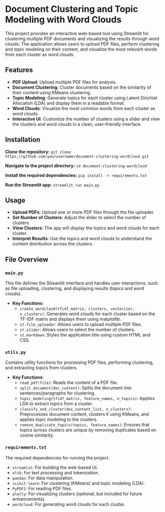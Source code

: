 # Document Clustering and Topic Modeling with Word Clouds

This project provides an interactive web-based tool using Streamlit for clustering multiple PDF documents and visualizing the results through word clouds. The application allows users to upload PDF files, perform clustering and topic modeling on their content, and visualize the most relevant words from each cluster as word clouds.

## Features

- **PDF Upload**: Upload multiple PDF files for analysis.
- **Document Clustering**: Cluster documents based on the similarity of their content using KMeans clustering.
- **Topic Modeling**: Generate topics for each cluster using Latent Dirichlet Allocation (LDA) and display them in a readable format.
- **Word Clouds**: Visualize the most common words from each cluster as word clouds.
- **Interactive UI**: Customize the number of clusters using a slider and view the clusters and word clouds in a clean, user-friendly interface.

## Installation

**Clone the repository:**
`git clone https://github.com/yourusername/document-clustering-wordcloud.git`

**Navigate to the project directory:**
`cd document-clustering-wordcloud`

**Install the required dependencies:**
`pip install -r requirements.txt`

**Run the Streamlit app:**
`streamlit run main.py`

## Usage

- **Upload PDFs**: Upload one or more PDF files through the file uploader.
- **Set Number of Clusters**: Adjust the slider to select the number of clusters.
- **View Clusters**: The app will display the topics and word clouds for each cluster.
- **Interpret Results**: Use the topics and word clouds to understand the content distribution across the clusters.

## File Overview

### `main.py`

This file defines the Streamlit interface and handles user interactions, such as file uploading, clustering, and displaying results (topics and word clouds).

- **Key Functions**:
    - `create_wordcloud(tfidf_matrix, clusters, vectorizer, n_clusters)`: Generates word clouds for each cluster based on the TF-IDF matrix and displays them using matplotlib.
    - `st.file_uploader`: Allows users to upload multiple PDF files.
    - `st.slider`: Allows users to select the number of clusters.
    - `st.markdown`: Styles the application title using custom HTML and CSS.

### `utils.py`

Contains utility functions for processing PDF files, performing clustering, and extracting topics from clusters.

- **Key Functions**:
    - `read_pdf(file)`: Reads the content of a PDF file.
    - `split_document(doc_content)`: Splits the document into sentences/paragraphs for clustering.
    - `topic_modeling(tfidf_matrix, feature_names, n_topics)`: Applies LDA to extract topics from a cluster.
    - `classify_and_cluster(doc_content_list, n_clusters)`: Preprocesses document content, clusters it using KMeans, and applies topic modeling to the clusters.
    - `remove_duplicate_topics(topics, feature_names)`: Ensures that topics across clusters are unique by removing duplicates based on cosine similarity.

### `requirements.txt`

The required dependencies for running the project.

- `streamlit`: For building the web-based UI.
- `nltk`: For text processing and tokenization.
- `pandas`: For data manipulation.
- `scikit-learn`: For clustering (KMeans) and topic modeling (LDA).
- `PyPDF2`: For reading PDF files.
- `plotly`: For visualizing clusters (optional, but included for future enhancements).
- `wordcloud`: For generating word clouds for each cluster.
